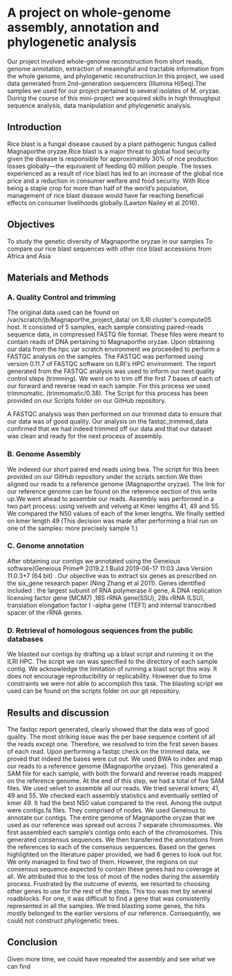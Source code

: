 # A project on whole-genome assembly, annotation and phylogenetic analysis

Our project involved whole-genome reconstruction from short reads, genome annotation, extraction of meaningful and tractable 
information from the whole genome, and phylogenetic reconstruction.In this project, we used data generated from 2nd-generation 
sequencers (Illumina HiSeq).The samples we used for our project pertained to several isolates of M. oryzae. During the course of 
this mini-project we acquired skills in high throughput sequence analysis, data manipulation and phylogenetic analysis.

## Introduction

Rice blast is a fungal disease caused by a plant pathogenic fungus called Magnaporthe oryzae.Rice blast is a major threat to  global food security given the disease is responsible for approximately 30% of rice production losses globally—the equivalent of feeding 60 million people. The losses experienced as a result of rice blast has led to an increase of the global rice price and a reduction in consumer welfare and food security. With Rice being a staple crop for more than half of  the world’s population, management of rice blast disease would have far reaching  beneficial effects on consumer livelihoods globally.(Lawton Nailey et al 2016).

## Objectives
To study the genetic diversity of Magnaporthe oryzae in our samples
To compare our rice blast sequences with other rice blast accessions from Africa and Asia

## Materials and Methods
###  A. Quality Control and trimming
The original data used can be found on  /var/scratch/jb/Magnaporthe_project_data/ on ILRI cluster's compute05 host. It consisted of 5 samples, each sample consisting paired-reads sequence data, in compressed FASTQ file format. These files were meant to contain reads of DNA pertaining to Magnaporthe oryzae. Upon obtaining our data from the hpc var scratch environment we proceeded to perform a FASTQC analysis on the samples. The FASTQC was performed using version 0.11.7 of FASTQC software on ILRI's HPC environment. The report generated from the FASTQC analysis was used to inform our next quality control steps (trimming). We went on to trim off the first 7 bases of each of our forward and reverse read in each sample. For this process we used trimmomatic. (trimmomatic/0.38). The Script for this process has been provided on our Scripts folder on our GitHub repository.

A FASTQC analysis was then performed on our trimmed data to ensure that our data was of good quality. Our analysis on the fastqc_trimmed_data confirmed that we had indeed trimmed off our data and that our dataset was clean and ready for the next process of assembly.

###  B. Genome Assembly
We indexed our  short paired end reads using bwa. The script for this been provided on our GitHub repository under the scripts section.We then aligned our reads to a reference genome (Magnaporthe oryzae). The link for our reference genome can be found on the reference section of this write up.We went ahead to assemble our reads. Assembly was performed in a two part process: using velveth and velvetg at Kmer lengths 41, 49 and 55. We compared the N50 values of each of the kmer lengths. We finally settled on kmer length 49  (This decision was made after performing a trial run on one of the samples: more precisely sample 1.)

###  C. Genome annotation
After obtaining our contigs we annotated using the Geneious software(Geneious Prime® 2019.2.1 Build 2019-06-17 11:03 Java Version 11.0.3+7 (64 bit) . Our objective was to extract six genes as prescribed on the six_gene research paper (Ning Zhang et al 2011). Genes identified included : the largest subunit of RNA polymerase II gene, A DNA replication licensing factor gene (MCM7) ,18S rRNA gene(SSU), 28s rRNA (LSU), translation elongation factor I -alpha gene (TEF1) and internal transcribed spacer of the rRNA genes.

### D. Retrieval of homologous sequences from the public databases
We blasted our contigs by drafting up a blast script and running it on the ILRI HPC. The script we ran was specified to the directory of each sample contig. We acknowledge the limitation of running a blast script this way. It does not encourage reproducibility or replicability. However due to time constraints we were not able to accomplish this task. The blasting script we used can be found on the scripts folder on our git repository.

## Results and discussion

The fastqc report generated, clearly showed that the data was of good quality. The most striking issue was the per base sequence content of all the reads except one. Therefore, we resolved to trim the first seven bases of each read. Upon performing a fastqc check on the trimmed data, we proved that indeed the bases were cut out.
We used BWA to index and map our reads to a reference genome (Magnaporthe oryzae). This generated a SAM file for each sample, with both the forward and reverse reads mapped on the reference genome. At the end of this step, we had a total of five SAM files.
We used velvet to assemble all our reads. We tried several kmers; 41,  49 and 55. We checked each assembly statistics and eventually settled of kmer 49. It had the best N50 value compared to the rest. Among the output were contigs.fa files. They comprised of nodes.
We used Geneious to annotate our contigs. The entire genome of Magnaporthe oryzae that we used as our reference was spread out across 7 separate chromosomes.  We first assembled each sample’s contigs onto each of the chromosomes. This generated consensus sequences. We then transferred the annotations from the references to each of the consensus sequences. Based on the genes highlighted on the literature paper provided, we had 6 genes to look out for. We only managed to find two of them. However, the regions on our consensus sequence expected to contain these genes had no coverage at all. We attributed this to the loss of most of the nodes during the assembly process. Frustrated by the outcome of events, we resorted to choosing other genes to use for the rest of the steps. This too was met by several roadblocks. For one, it was difficult to find a gene that was consistently represented in all the samples.
We tried blasting some genes, the hits mostly belonged to the earlier versions of our reference. Consequently, we could not construct phylogenetic trees.

## Conclusion
Given more time, we could have repeated the assembly and see what we can find


